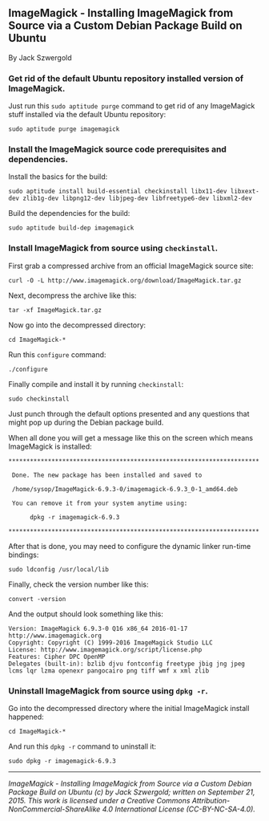 ## ImageMagick - Installing ImageMagick from Source via a Custom Debian Package Build on Ubuntu

By Jack Szwergold

### Get rid of the default Ubuntu repository installed version of ImageMagick.

Just run this `sudo aptitude purge` command to get rid of any ImageMagick stuff installed via the default Ubuntu repository:

    sudo aptitude purge imagemagick

### Install the ImageMagick source code prerequisites and dependencies.

Install the basics for the build:

    sudo aptitude install build-essential checkinstall libx11-dev libxext-dev zlib1g-dev libpng12-dev libjpeg-dev libfreetype6-dev libxml2-dev

Build the dependencies for the build:

    sudo aptitude build-dep imagemagick

### Install ImageMagick from source using `checkinstall`.

First grab a compressed archive from an official ImageMagick source site:

	curl -O -L http://www.imagemagick.org/download/ImageMagick.tar.gz
	
Next, decompress the archive like this:

	tar -xf ImageMagick.tar.gz
	
Now go into the decompressed directory:

	cd ImageMagick-*
	
Run this `configure` command:

	./configure
	
Finally compile and install it by running `checkinstall`:

	sudo checkinstall

Just punch through the default options presented and any questions that might pop up during the Debian package build.

When all done you will get a message like this on the screen which means ImageMagick is installed:

	**********************************************************************
	
	 Done. The new package has been installed and saved to
	
	 /home/sysop/ImageMagick-6.9.3-0/imagemagick-6.9.3_0-1_amd64.deb
	
	 You can remove it from your system anytime using: 
	
	      dpkg -r imagemagick-6.9.3
	
	**********************************************************************

After that is done, you may need to configure the dynamic linker run-time bindings:

	sudo ldconfig /usr/local/lib

Finally, check the version number like this:

    convert -version

And the output should look something like this:

	Version: ImageMagick 6.9.3-0 Q16 x86_64 2016-01-17 http://www.imagemagick.org
	Copyright: Copyright (C) 1999-2016 ImageMagick Studio LLC
	License: http://www.imagemagick.org/script/license.php
	Features: Cipher DPC OpenMP 
	Delegates (built-in): bzlib djvu fontconfig freetype jbig jng jpeg lcms lqr lzma openexr pangocairo png tiff wmf x xml zlib

### Uninstall ImageMagick from source using `dpkg -r`.

Go into the decompressed directory where the initial ImageMagick install happened:

	cd ImageMagick-*

And run this `dpkg -r` command to uninstall it:

    sudo dpkg -r imagemagick-6.9.3

***

*ImageMagick - Installing ImageMagick from Source via a Custom Debian Package Build on Ubuntu (c) by Jack Szwergold; written on September 21, 2015. This work is licensed under a Creative Commons Attribution-NonCommercial-ShareAlike 4.0 International License (CC-BY-NC-SA-4.0).*